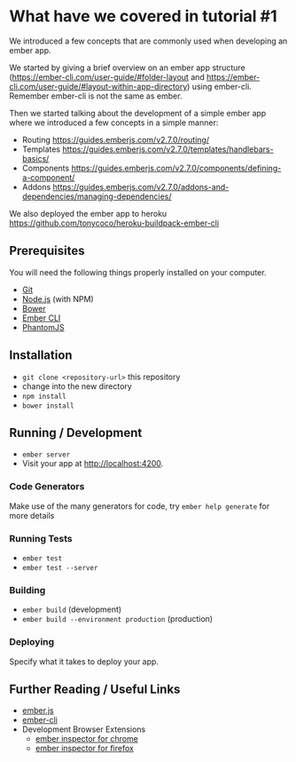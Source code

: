 # What have we covered in tutorial #1 

We introduced a few concepts that are commonly used when developing an ember app.

We started by giving a brief overview on an ember app structure (https://ember-cli.com/user-guide/#folder-layout and https://ember-cli.com/user-guide/#layout-within-app-directory) using ember-cli. Remember ember-cli is not the same as ember.

Then we started talking about the development of a simple ember app where we introduced a few concepts in a simple manner: 
- Routing https://guides.emberjs.com/v2.7.0/routing/
- Templates https://guides.emberjs.com/v2.7.0/templates/handlebars-basics/
- Components  https://guides.emberjs.com/v2.7.0/components/defining-a-component/
- Addons https://guides.emberjs.com/v2.7.0/addons-and-dependencies/managing-dependencies/

We also deployed the ember app to heroku https://github.com/tonycoco/heroku-buildpack-ember-cli

## Prerequisites

You will need the following things properly installed on your computer.

* [Git](http://git-scm.com/)
* [Node.js](http://nodejs.org/) (with NPM)
* [Bower](http://bower.io/)
* [Ember CLI](http://www.ember-cli.com/)
* [PhantomJS](http://phantomjs.org/)

## Installation

* `git clone <repository-url>` this repository
* change into the new directory
* `npm install`
* `bower install`

## Running / Development

* `ember server`
* Visit your app at [http://localhost:4200](http://localhost:4200).

### Code Generators

Make use of the many generators for code, try `ember help generate` for more details

### Running Tests

* `ember test`
* `ember test --server`

### Building

* `ember build` (development)
* `ember build --environment production` (production)

### Deploying

Specify what it takes to deploy your app.

## Further Reading / Useful Links

* [ember.js](http://emberjs.com/)
* [ember-cli](http://www.ember-cli.com/)
* Development Browser Extensions
  * [ember inspector for chrome](https://chrome.google.com/webstore/detail/ember-inspector/bmdblncegkenkacieihfhpjfppoconhi)
  * [ember inspector for firefox](https://addons.mozilla.org/en-US/firefox/addon/ember-inspector/)

